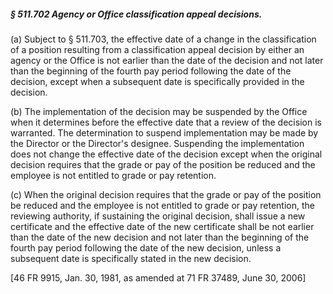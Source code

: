 ##### § 511.702 Agency or Office classification appeal decisions. #####

(a) Subject to § 511.703, the effective date of a change in the classification of a position resulting from a classification appeal decision by either an agency or the Office is not earlier than the date of the decision and not later than the beginning of the fourth pay period following the date of the decision, except when a subsequent date is specifically provided in the decision.

(b) The implementation of the decision may be suspended by the Office when it determines before the effective date that a review of the decision is warranted. The determination to suspend implementation may be made by the Director or the Director's designee. Suspending the implementation does not change the effective date of the decision except when the original decision requires that the grade or pay of the position be reduced and the employee is not entitled to grade or pay retention.

(c) When the original decision requires that the grade or pay of the position be reduced and the employee is not entitled to grade or pay retention, the reviewing authority, if sustaining the original decision, shall issue a new certificate and the effective date of the new certificate shall be not earlier than the date of the new decision and not later than the beginning of the fourth pay period following the date of the new decision, unless a subsequent date is specifically stated in the new decision.

[46 FR 9915, Jan. 30, 1981, as amended at 71 FR 37489, June 30, 2006]